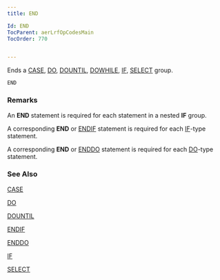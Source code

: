 ```yaml
---
title: END

Id: END
TocParent: aerLrfOpCodesMain
TocOrder: 770


---
```


Ends a [CASE](CASE.html), [DO](DO.html), [DOUNTIL](DOUNTIL.html), [DOWHILE](DOWHILE.html), [IF](IF.html), [SELECT](SELECT.html) group. 

```
END  
```

### Remarks
An **END** statement is required for each statement in a nested **IF** group. 

A corresponding **END** or [ENDIF](ENDIF.html) statement is required for each [IF](IF.html)-type statement. 

A corresponding **END** or [ENDDO](ENDDO.html) statement is required for each [DO](DO.html)-type statement. 

### See Also
[CASE](CASE.html)

[DO](DO.html)

[DOUNTIL](DOUNTIL.html)

[ENDIF](ENDIF.html)

[ENDDO](ENDDO.html)

[IF](IF.html)

[SELECT](SELECT.html) 
